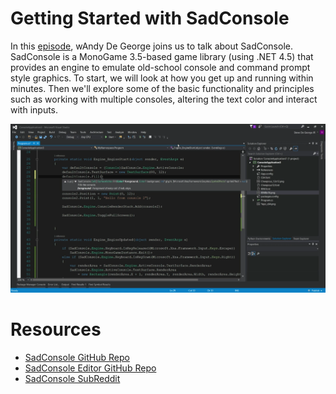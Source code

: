 
# Getting Started with SadConsole

In this [episode](https://channel9.msdn.com/Shows/dotGAME/Getting-Started-with-SadConsole), wAndy De George joins us to talk about SadConsole. SadConsole is a MonoGame 3.5-based game library (using .NET 4.5) that provides an engine to emulate old-school console and command prompt style graphics. To start, we will look at how you get up and running within minutes. Then we'll explore some of the basic functionality and principles such as working with multiple consoles, altering the text color and interact with inputs. 

[![screenshot](screenshot.png)](https://channel9.msdn.com/Shows/dotGAME/Getting-Started-with-SadConsole)

# Resources

* [SadConsole GitHub Repo](https://github.com/Thraka/SadConsole)
* [SadConsole Editor GitHub Repo](https://github.com/Thraka/SadConsoleEditor/)
* [SadConsole SubReddit](https://channel9.msdn.com/Shows/dotGAME/reddit.com/r/sadconsole)
